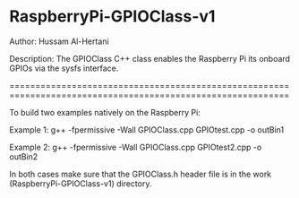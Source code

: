 RaspberryPi-GPIOClass-v1
=================================

Author: Hussam Al-Hertani

Description: The GPIOClass C++ class enables the Raspberry Pi its onboard GPIOs via the sysfs interface. 

============================================================================================================

To build two examples natively on the Raspberry Pi: 

Example 1:
g++ -fpermissive -Wall GPIOClass.cpp GPIOtest.cpp -o outBin1

Example 2:
g++ -fpermissive -Wall GPIOClass.cpp GPIOtest2.cpp -o outBin2

In both cases make sure that the GPIOClass.h header file is in the work (RaspberryPi-GPIOClass-v1) directory.


